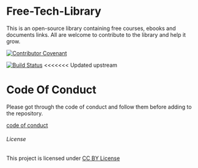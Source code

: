 # Free-Tech-Library
This is an open-source library containing free courses, ebooks and documents links. All are welcome to contribute to the library and help it grow.

[![Contributor Covenant](https://img.shields.io/badge/Contributor%20Covenant-v2.0%20adopted-ff69b4.svg)](code_of_conduct.md)

[![Build Status](https://travis-ci.org/nishantbansal7869/Free-Tech-Library.svg?branch=master)](https://travis-ci.com/github/nishantbansal7869/Free-Tech-Library)
<<<<<<< Updated upstream

# Code Of Conduct

Please got through the code of conduct and follow them before adding to the repository.

[code of conduct](code_of_conduct.md)

###### License

This project is licensed under [CC BY License](https://creativecommons.org/licenses/by-sa/4.0/)
